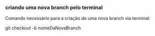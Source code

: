 ### criando uma nova branch pelo terminal

Comando necessário para a criação de uma nova branch via terminal:

git checkout -b nomeDaNovaBranch